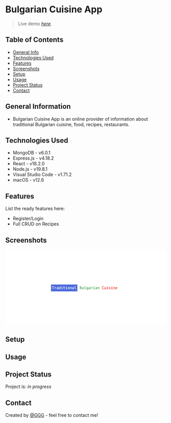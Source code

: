 # Bulgarian Cuisine App
> Live demo [_here_](http://cuisinebg.s3-website.eu-west-2.amazonaws.com/). <!-- If you have the project hosted somewhere, include the link here. -->

## Table of Contents
* [General Info](#general-information)
* [Technologies Used](#technologies-used)
* [Features](#features)
* [Screenshots](#screenshots)
* [Setup](#setup)
* [Usage](#usage)
* [Project Status](#project-status)
* [Contact](#contact)
<!-- * [License](#license) -->

## General Information
- Bulgarian Cuisine App is an online provider of information about traditional Bulgarian cuisine, food, recipes, restaurants.

## Technologies Used
- MongoDB -  v6.0.1
- Express.js - v4.18.2
- React - v18.2.0
- Node.js - v19.8.1
- Visual Studio Code - v1.71.2
- macOS - v12.6

## Features
List the ready features here:
- Register/Login
- Full CRUD on Recipes

## Screenshots
![Example screenshot](./screenshots/home_page.png)
<!-- ![Example screenshot](./screenshots/shopska_salad.png) -->
<!-- If you have screenshots you'd like to share, include them here. -->

## Setup

<!-- Proceed to describe how to install / get started with the project. -->


## Usage
<!-- How does one go about using it? -->


## Project Status
Project is: _in progress_ 

## Contact
Created by [@GGG](http://3gbg.s3-website.eu-west-2.amazonaws.com/#intro) - feel free to contact me!
